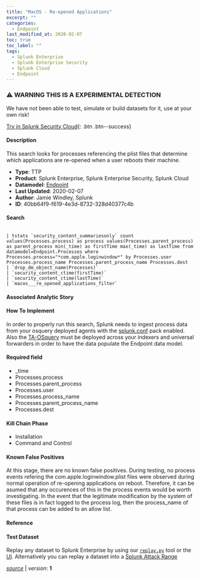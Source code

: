 ```yaml
---
title: "MacOS - Re-opened Applications"
excerpt: ""
categories:
  - Endpoint
last_modified_at: 2020-02-07
toc: true
toc_label: ""
tags:
  - Splunk Enterprise
  - Splunk Enterprise Security
  - Splunk Cloud
  - Endpoint
---
```


### ⚠️ WARNING THIS IS A EXPERIMENTAL DETECTION
We have not been able to test, simulate or build datasets for it, use at your own risk!


[Try in Splunk Security Cloud](https://www.splunk.com/en_us/cyber-security.html){: .btn .btn--success}

#### Description

This search looks for processes referencing the plist files that determine which applications are re-opened when a user reboots their machine.

- **Type**: TTP
- **Product**: Splunk Enterprise, Splunk Enterprise Security, Splunk Cloud
- **Datamodel**: [Endpoint](https://docs.splunk.com/Documentation/CIM/latest/User/Endpoint)
- **Last Updated**: 2020-02-07
- **Author**: Jamie Windley, Splunk
- **ID**: 40bb64f9-f619-4e3d-8732-328d40377c4b

#### Search

```

| tstats `security_content_summariesonly` count values(Processes.process) as process values(Processes.parent_process) as parent_process min(_time) as firstTime max(_time) as lastTime from datamodel=Endpoint.Processes where Processes.process="*com.apple.loginwindow*" by Processes.user Processes.process_name Processes.parent_process_name Processes.dest 
| `drop_dm_object_name(Processes)` 
| `security_content_ctime(firstTime)` 
| `security_content_ctime(lastTime)` 
| `macos___re_opened_applications_filter`
```

#### Associated Analytic Story


#### How To Implement
In order to properly run this search, Splunk needs to ingest process data from your osquery deployed agents with the [splunk.conf](https://github.com/splunk/TA-osquery/blob/master/config/splunk.conf) pack enabled. Also the [TA-OSquery](https://github.com/splunk/TA-osquery) must be deployed across your indexers and universal forwarders in order to have the data populate the Endpoint data model.

#### Required field
* _time
* Processes.process
* Processes.parent_process
* Processes.user
* Processes.process_name
* Processes.parent_process_name
* Processes.dest


#### Kill Chain Phase
* Installation
* Command and Control


#### Known False Positives
At this stage, there are no known false positives. During testing, no process events refering the com.apple.loginwindow.plist files were observed during normal operation of re-opening applications on reboot. Therefore, it can be asumed that any occurences of this in the process events would be worth investigating. In the event that the legitimate modification by the system of these files is in fact logged to the process log, then the process_name of that process can be added to an allow list.





#### Reference


#### Test Dataset
Replay any dataset to Splunk Enterprise by using our [`replay.py`](https://github.com/splunk/attack_data#using-replaypy) tool or the [UI](https://github.com/splunk/attack_data#using-ui).
Alternatively you can replay a dataset into a [Splunk Attack Range](https://github.com/splunk/attack_range#replay-dumps-into-attack-range-splunk-server)



[*source*](https://github.com/splunk/security_content/tree/develop/detections/experimental/endpoint/macos_-_re-opened_applications.yml) \| *version*: **1**